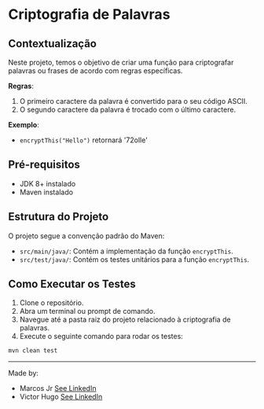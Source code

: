 # Criptografia de Palavras

## Contextualização

Neste projeto, temos o objetivo de criar uma função para criptografar palavras ou frases de acordo com regras específicas.

**Regras**:

1. O primeiro caractere da palavra é convertido para o seu código ASCII.
2. O segundo caractere da palavra é trocado com o último caractere.

**Exemplo**:

- `encryptThis("Hello")` retornará '72olle'

## Pré-requisitos

- JDK 8+ instalado
- Maven instalado

## Estrutura do Projeto

O projeto segue a convenção padrão do Maven:

- `src/main/java/`: Contém a implementação da função `encryptThis`.
- `src/test/java/`: Contém os testes unitários para a função `encryptThis`.

## Como Executar os Testes

1. Clone o repositório.
2. Abra um terminal ou prompt de comando.
3. Navegue até a pasta raiz do projeto relacionado à criptografia de palavras.
4. Execute o seguinte comando para rodar os testes:
```bash
mvn clean test
```

---

Made by:

 - Marcos Jr [See LinkedIn](https://www.linkedin.com/in/marcos-gon%C3%A7alves-bbb17a1b5)
 - Victor Hugo [See LinkedIn](https://www.linkedin.com/in/victorbkuhn/)
